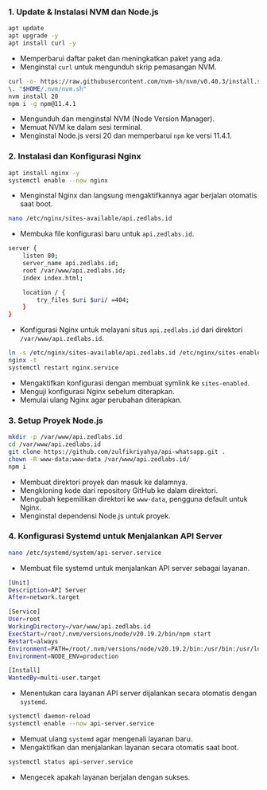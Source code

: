 ### **1. Update & Instalasi NVM dan Node.js**
```bash
apt update
apt upgrade -y
apt install curl -y
```
- Memperbarui daftar paket dan meningkatkan paket yang ada.
- Menginstal `curl` untuk mengunduh skrip pemasangan NVM.

```bash
curl -o- https://raw.githubusercontent.com/nvm-sh/nvm/v0.40.3/install.sh | bash
\. "$HOME/.nvm/nvm.sh"
nvm install 20
npm i -g npm@11.4.1
```
- Mengunduh dan menginstal NVM (Node Version Manager).
- Memuat NVM ke dalam sesi terminal.
- Menginstal Node.js versi 20 dan memperbarui `npm` ke versi 11.4.1.

### **2. Instalasi dan Konfigurasi Nginx**
```bash
apt install nginx -y
systemctl enable --now nginx
```
- Menginstal Nginx dan langsung mengaktifkannya agar berjalan otomatis saat boot.

```bash
nano /etc/nginx/sites-available/api.zedlabs.id
```
- Membuka file konfigurasi baru untuk `api.zedlabs.id`.

```bash
server {
    listen 80;
    server_name api.zedlabs.id;
    root /var/www/api.zedlabs.id;
    index index.html;

    location / {
        try_files $uri $uri/ =404;
    }
}
```
- Konfigurasi Nginx untuk melayani situs `api.zedlabs.id` dari direktori `/var/www/api.zedlabs.id`.

```bash
ln -s /etc/nginx/sites-available/api.zedlabs.id /etc/nginx/sites-enabled/
nginx -t
systemctl restart nginx.service
```
- Mengaktifkan konfigurasi dengan membuat symlink ke `sites-enabled`.
- Menguji konfigurasi Nginx sebelum diterapkan.
- Memulai ulang Nginx agar perubahan diterapkan.

### **3. Setup Proyek Node.js**
```bash
mkdir -p /var/www/api.zedlabs.id
cd /var/www/api.zedlabs.id
git clone https://github.com/zulfikriyahya/api-whatsapp.git .
chown -R www-data:www-data /var/www/api.zedlabs.id/
npm i
```
- Membuat direktori proyek dan masuk ke dalamnya.
- Mengkloning kode dari repository GitHub ke dalam direktori.
- Mengubah kepemilikan direktori ke `www-data`, pengguna default untuk Nginx.
- Menginstal dependensi Node.js untuk proyek.

### **4. Konfigurasi Systemd untuk Menjalankan API Server**
```bash
nano /etc/systemd/system/api-server.service
```
- Membuat file systemd untuk menjalankan API server sebagai layanan.

```bash
[Unit]
Description=API Server
After=network.target

[Service]
User=root
WorkingDirectory=/var/www/api.zedlabs.id
ExecStart=/root/.nvm/versions/node/v20.19.2/bin/npm start
Restart=always
Environment=PATH=/root/.nvm/versions/node/v20.19.2/bin:/usr/bin:/usr/local/bin
Environment=NODE_ENV=production

[Install]
WantedBy=multi-user.target
```
- Menentukan cara layanan API server dijalankan secara otomatis dengan `systemd`.

```bash
systemctl daemon-reload
systemctl enable --now api-server.service
```
- Memuat ulang `systemd` agar mengenali layanan baru.
- Mengaktifkan dan menjalankan layanan secara otomatis saat boot.

```bash
systemctl status api-server.service
```
- Mengecek apakah layanan berjalan dengan sukses.
